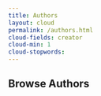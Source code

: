 ```yaml
---
title: Authors
layout: cloud
permalink: /authors.html
cloud-fields: creator
cloud-min: 1
cloud-stopwords:
---
```

## Browse Authors

